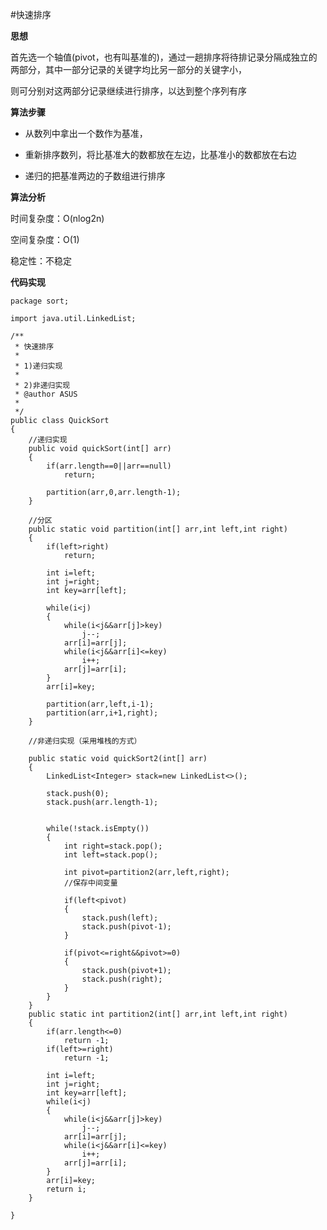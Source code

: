 #快速排序

**思想**

首先选一个轴值(pivot，也有叫基准的)，通过一趟排序将待排记录分隔成独立的两部分，其中一部分记录的关键字均比另一部分的关键字小，

则可分别对这两部分记录继续进行排序，以达到整个序列有序

**算法步骤**

* 从数列中拿出一个数作为基准，

* 重新排序数列，将比基准大的数都放在左边，比基准小的数都放在右边

* 递归的把基准两边的子数组进行排序

**算法分析**

时间复杂度：O(nlog2n)

空间复杂度：O(1)

稳定性：不稳定

**代码实现**

```
package sort;

import java.util.LinkedList;

/**
 * 快速排序
 * 
 * 1)递归实现
 * 
 * 2)非递归实现
 * @author ASUS
 *
 */
public class QuickSort 
{
	//递归实现
	public void quickSort(int[] arr)
	{
		if(arr.length==0||arr==null)
			return;
		
		partition(arr,0,arr.length-1);
	}
	
	//分区
	public static void partition(int[] arr,int left,int right)
	{
		if(left>right)
			return;
		
		int i=left;
		int j=right;
		int key=arr[left];
		
		while(i<j)
		{
			while(i<j&&arr[j]>key)
				j--;
			arr[i]=arr[j];
			while(i<j&&arr[i]<=key)
				i++;
			arr[j]=arr[i];
		}
		arr[i]=key;
		
		partition(arr,left,i-1);
		partition(arr,i+1,right);
	}
	
	//非递归实现（采用堆栈的方式）
	
	public static void quickSort2(int[] arr)
	{
		LinkedList<Integer> stack=new LinkedList<>();
		
		stack.push(0);
		stack.push(arr.length-1);
		
		
		while(!stack.isEmpty())
		{
			int right=stack.pop();
			int left=stack.pop();
			
			int pivot=partition2(arr,left,right);
			//保存中间变量
			
			if(left<pivot)
			{
				stack.push(left);
				stack.push(pivot-1);
			}
			
			if(pivot<=right&&pivot>=0)
			{
				stack.push(pivot+1);
				stack.push(right);
			}
		}
	}
	public static int partition2(int[] arr,int left,int right)
	{
		if(arr.length<=0)
			return -1;
		if(left>=right)
			return -1;
		
		int i=left;
		int j=right;
		int key=arr[left];
		while(i<j)
		{
			while(i<j&&arr[j]>key)
				j--;
			arr[i]=arr[j];
			while(i<j&&arr[i]<=key)
				i++;
			arr[j]=arr[i];
		}
		arr[i]=key;
		return i;
	}

}

```
